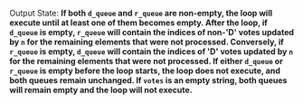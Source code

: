 Output State: **If both `d_queue` and `r_queue` are non-empty, the loop will execute until at least one of them becomes empty. After the loop, if `d_queue` is empty, `r_queue` will contain the indices of non-'D' votes updated by `n` for the remaining elements that were not processed. Conversely, if `r_queue` is empty, `d_queue` will contain the indices of 'D' votes updated by `n` for the remaining elements that were not processed. If either `d_queue` or `r_queue` is empty before the loop starts, the loop does not execute, and both queues remain unchanged. If `votes` is an empty string, both queues will remain empty and the loop will not execute.**